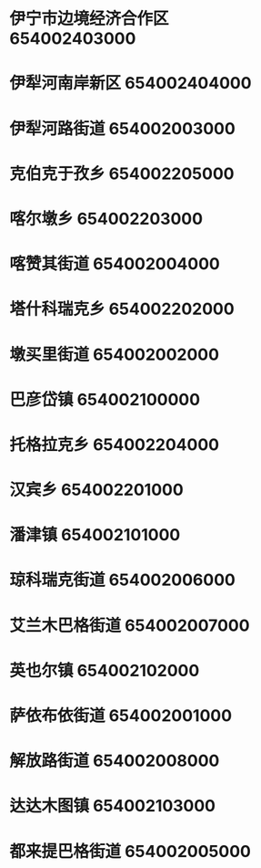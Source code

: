 # 伊宁市边境经济合作区 654002403000
# 伊犁河南岸新区 654002404000
# 伊犁河路街道 654002003000
# 克伯克于孜乡 654002205000
# 喀尔墩乡 654002203000
# 喀赞其街道 654002004000
# 塔什科瑞克乡 654002202000
# 墩买里街道 654002002000
# 巴彦岱镇 654002100000
# 托格拉克乡 654002204000
# 汉宾乡 654002201000
# 潘津镇 654002101000
# 琼科瑞克街道 654002006000
# 艾兰木巴格街道 654002007000
# 英也尔镇 654002102000
# 萨依布依街道 654002001000
# 解放路街道 654002008000
# 达达木图镇 654002103000
# 都来提巴格街道 654002005000
